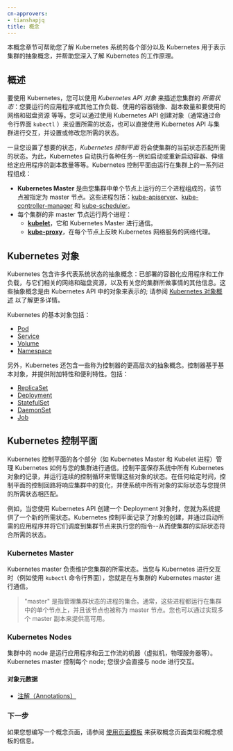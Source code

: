 ```yaml
---
cn-approvers:
- tianshapjq
title: 概念
---
```




本概念章节可帮助您了解 Kubernetes 系统的各个部分以及 Kubernetes 用于表示集群的抽象概念，并帮助您深入了解 Kubernetes 的工作原理。


## 概述


要使用 Kubernetes，您可以使用 *Kubernetes API 对象* 来描述您集群的 *所需状态*：您要运行的应用程序或其他工作负载、使用的容器镜像、副本数量和要使用的网络和磁盘资源 等等。您可以通过使用 Kubernetes API 创建对象（通常通过命令行界面 `kubectl` ）来设置所需的状态，也可以直接使用 Kubernetes API 与集群进行交互，并设置或修改您所需的状态。


一旦您设置了想要的状态，*Kubernetes 控制平面* 将会使集群的当前状态匹配所需的状态。为此，Kubernetes 自动执行各种任务--例如启动或重新启动容器、伸缩给定应用程序的副本数量等等。Kubernetes 控制平面由运行在集群上的一系列进程组成：


* **Kubernetes Master** 是由您集群中单个节点上运行的三个进程组成的，该节点被指定为 master 节点。这些进程包括：[kube-apiserver](/docs/admin/kube-apiserver/)、[kube-controller-manager](/docs/admin/kube-controller-manager/) 和 [kube-scheduler](/docs/admin/kube-scheduler/)。
* 每个集群的非 master 节点运行两个进程：
  * **[kubelet](/docs/admin/kubelet/)**，它和 Kubernetes Master 进行通信。
  * **[kube-proxy](/docs/admin/kube-proxy/)**，在每个节点上反映 Kubernetes 网络服务的网络代理。


## Kubernetes 对象


Kubernetes 包含许多代表系统状态的抽象概念：已部署的容器化应用程序和工作负载，与它们相关的网络和磁盘资源，以及有关您的集群所做事情的其他信息。这些抽象概念是由 Kubernetes API 中的对象来表示的; 请参阅 [Kubernetes 对象概述](/docs/concepts/abstractions/overview/) 以了解更多详情。


Kubernetes 的基本对象包括：

* [Pod](/docs/concepts/workloads/pods/pod-overview/)
* [Service](/docs/concepts/services-networking/service/)
* [Volume](/docs/concepts/storage/volumes/)
* [Namespace](/docs/concepts/overview/working-with-objects/namespaces/)


另外，Kubernetes 还包含一些称为控制器的更高层次的抽象概念。控制器基于基本对象，并提供附加特性和便利特性。包括：

* [ReplicaSet](/docs/concepts/workloads/controllers/replicaset/)
* [Deployment](/docs/concepts/workloads/controllers/deployment/)
* [StatefulSet](/docs/concepts/workloads/controllers/statefulset/)
* [DaemonSet](/docs/concepts/workloads/controllers/daemonset/)
* [Job](/docs/concepts/workloads/controllers/jobs-run-to-completion/)


## Kubernetes 控制平面


Kubernetes 控制平面的各个部分（如 Kubernetes Master 和 Kubelet 进程）管理 Kubernetes 如何与您的集群进行通信。控制平面保存系统中所有 Kubernetes 对象的记录，并运行连续的控制循环来管理这些对象的状态。在任何给定时间，控制平面的控制回路将响应集群中的变化，并使系统中所有对象的实际状态与您提供的所需状态相匹配。


例如，当您使用 Kubernetes API 创建一个 Deployment 对象时，您就为系统提供了一个新的所需状态。Kubernetes 控制平面记录了对象的创建，并通过启动所需的应用程序并将它们调度到集群节点来执行您的指令--从而使集群的实际状态符合所需的状态。

### Kubernetes Master


Kubernetes master 负责维护您集群的所需状态。当您与 Kubernetes 进行交互时（例如使用 `kubectl` 命令行界面），您就是在与集群的 Kubernetes master 进行通信。


> "master" 是指管理集群状态的进程的集合。通常，这些进程都运行在集群中的单个节点上，并且该节点也被称为 master 节点。您也可以通过实现多个 master 副本来提供高可用。

### Kubernetes Nodes


集群中的 node 是运行应用程序和云工作流的机器（虚拟机，物理服务器等）。Kubernetes master 控制每个 node; 您很少会直接与 node 进行交互。


#### 对象元数据


* [注解（Annotations）](/docs/concepts/overview/working-with-objects/annotations/)


### 下一步


如果您想编写一个概念页面，请参阅 [使用页面模板](/docs/home/contribute/page-templates/) 来获取概念页面类型和概念模板的信息。
